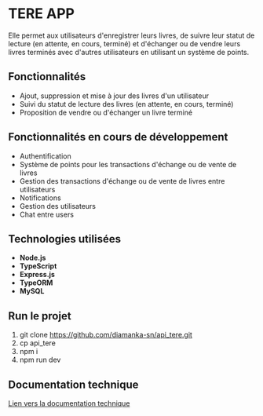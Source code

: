 # TERE APP

Elle permet aux utilisateurs d'enregistrer leurs livres, de suivre leur statut de lecture (en attente, en cours, terminé) et d'échanger ou de vendre leurs livres terminés avec d'autres utilisateurs en utilisant un système de points.

## Fonctionnalités

- Ajout, suppression et mise à jour des livres d'un utilisateur
- Suivi du statut de lecture des livres (en attente, en cours, terminé)
- Proposition de vendre ou d'échanger un livre terminé

## Fonctionnalités en cours de développement

- Authentification
- Système de points pour les transactions d'échange ou de vente de livres
- Gestion des transactions d'échange ou de vente de livres entre utilisateurs
- Notifications
- Gestion des utilisateurs
- Chat entre users

## Technologies utilisées

- **Node.js**
- **TypeScript**
- **Express.js**
- **TypeORM**
- **MySQL**

## Run le projet

1. git clone https://github.com/diamanka-sn/api_tere.git
2. cp api_tere
3. npm i
4. npm run dev

## Documentation technique

[Lien vers la documentation technique](https://www.postman.com/spaceflight-geoscientist-41806460/workspace/tere-api/collection/34504049-6494ae56-b6ae-4f37-badb-6e0b83d8831d?action=share&creator=34504049)